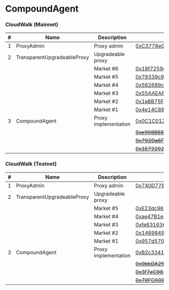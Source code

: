 # CompoundAgent

### CloudWalk (Mainnet)
| # | Name | Description | Address |
| --- | --- | --- | --- |
| 1 | ProxyAdmin | Proxy admin | [0xC3778e018b7F23a96A9b78594A06BE15ed5E6A42](https://explorer.mainnet.cloudwalk.io/address/0xC3778e018b7F23a96A9b78594A06BE15ed5E6A42) |
| 2 | TransparentUpgradeableProxy | Upgradeable proxy ||
||| Market #6 | [0x18f7259eaF0d0C409126C06e895da222738816B8](https://explorer.mainnet.cloudwalk.io/address/0x18f7259eaF0d0C409126C06e895da222738816B8) |
||| Market #5 | [0x79339c994453AD8832Ff9DDAc9b78373AB1831F8](https://explorer.mainnet.cloudwalk.io/address/0x79339c994453AD8832Ff9DDAc9b78373AB1831F8) |
||| Market #4 | [0x562689c910361AE21D12EAdAFBfcA727B3BcbC24](https://explorer.mainnet.cloudwalk.io/address/0x562689c910361AE21D12EAdAFBfcA727B3BcbC24) |
||| Market #3 | [0x55AAEA6481816bbb49cA26F85f8E8Da8f11dC50E](https://explorer.mainnet.cloudwalk.io/address/0x55AAEA6481816bbb49cA26F85f8E8Da8f11dC50E) |
||| Market #2 | [0x1eBB75FC503239067DcCE18d0227A5f7513EE840](https://explorer.mainnet.cloudwalk.io/address/0x1eBB75FC503239067DcCE18d0227A5f7513EE840) |
||| Market #1 | [0x4e14C88765FFFA7199345c049f3149feDf200124](https://explorer.mainnet.cloudwalk.io/address/0x4e14C88765FFFA7199345c049f3149feDf200124) |
| 3 | CompoundAgent | Proxy implementation | [0x0C1C012C1074B57DECeBaEf996D4DAb4B37a92FC](https://explorer.mainnet.cloudwalk.io/address/0x0C1C012C1074B57DECeBaEf996D4DAb4B37a92FC) |
|||| <strike>[0xe998B68395494B789DeB45625f7dC0c04e7F7c64](https://explorer.mainnet.cloudwalk.io/address/0xe998B68395494B789DeB45625f7dC0c04e7F7c64)</strike> |
|||| <strike>[0x792Da6FA32CEeEa688b981C2539eE7106bBBb6b6](https://explorer.mainnet.cloudwalk.io/address/0x792Da6FA32CEeEa688b981C2539eE7106bBBb6b6)</strike> |
|||| <strike>[0x1E73292eAd7B8910198A255DA8B1F996a3C07974](https://explorer.mainnet.cloudwalk.io/address/0x1E73292eAd7B8910198A255DA8B1F996a3C07974)</strike> |

### CloudWalk (Testnet)
| # | Name | Description | Address |
| --- | --- | --- | --- |
| 1 | ProxyAdmin | Proxy admin | [0x740D77813797e345d77dC6812DFB11D6d8b5d59A](https://explorer.testnet.cloudwalk.io/address/0x740D77813797e345d77dC6812DFB11D6d8b5d59A) |
| 2 | TransparentUpgradeableProxy | Upgradeable proxy ||
||| Market #5 | [0xE23dc96fAe16E0bf33F510459249dc2f4eE3B031](https://explorer.testnet.cloudwalk.io/address/0xE23dc96fAe16E0bf33F510459249dc2f4eE3B031) |
||| Market #4 | [0xae47B1ecF0ebA42572a16e449052849451edf851](https://explorer.testnet.cloudwalk.io/address/0xae47B1ecF0ebA42572a16e449052849451edf851) |
||| Market #3 | [0xfe6316368cb40870cC068667a2469035Ad8668aD](https://explorer.testnet.cloudwalk.io/address/0xfe6316368cb40870cC068667a2469035Ad8668aD) |
||| Market #2 | [0x146984904E85bD01B4DdbC9A6B648A1d52a3e1Ab](https://explorer.testnet.cloudwalk.io/address/0x146984904E85bD01B4DdbC9A6B648A1d52a3e1Ab) |
||| Market #1 | [0x957d570c0d1de32e7a3Ce4093e2E101B0B60DA39](https://explorer.testnet.cloudwalk.io/address/0x957d570c0d1de32e7a3Ce4093e2E101B0B60DA39) |
| 3 | CompoundAgent | Proxy implementation | [0xB2c3341D9bB0Fe3B9c0A948370fac4f3117A1774](https://explorer.testnet.cloudwalk.io/address/0xB2c3341D9bB0Fe3B9c0A948370fac4f3117A1774) |
|||| <strike>[0x0bbDA25E26bB4759e0b01f38507F99A03EFa0ef9](https://explorer.testnet.cloudwalk.io/address/0x0bbDA25E26bB4759e0b01f38507F99A03EFa0ef9)</strike> |
|||| <strike>[0x3f7eC982aDD991d0C8c0253140998213fa753cf5](https://explorer.testnet.cloudwalk.io/address/0x3f7eC982aDD991d0C8c0253140998213fa753cf5)</strike> |
|||| <strike>[0x70FC00929821a32108Bc18375B2DE286f301a74b](https://explorer.testnet.cloudwalk.io/address/0x70FC00929821a32108Bc18375B2DE286f301a74b)</strike> |

